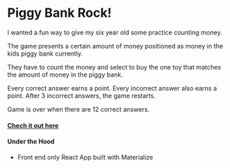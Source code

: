 # Piggy Bank Rock!

I wanted a fun way to give my six year old some practice counting money.

The game presents a certain amount of money positioned as money in the kids piggy bank currently. 

They have to count the money and select to buy the one toy that matches the amount of money in the piggy bank.

Every correct answer earns a point. Every incorrect answer also earns a point. After 3 incorrect answers, the game restarts.

Game is over when there are 12 correct answers.

#### [Chech it out here](https://torre-matthew.github.io/PiggyBankRock/)

#### Under the Hood

* Front end only React App built with Materialize 
